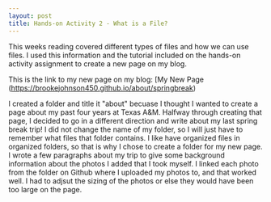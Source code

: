 ```yaml
---
layout: post
title: Hands-on Activity 2 - What is a File?
---
```


This weeks reading covered different types of files and how we can use files. I used this information and the tutorial included on the hands-on activity assignment to create a new page on my blog.

This is the link to my new page on my blog: [My New Page (https://brookejohnson450.github.io/about/springbreak)

I created a folder and title it "about" becuase I thought I wanted to create a page about my past four years at Texas A&M. Halfway through creating that page, I decided to go in a different direction and write about my last spring break trip! I did not change the name of my folder, so I will just have to remember what files that folder contains. I like have organized files in organized folders, so that is why I chose to create a folder for my new page. I wrote a few paragraphs about my trip to give some background information about the photos I added that I took myself. I linked each photo from the folder on Github where I uploaded my photos to, and that worked well. I had to adjsut the sizing of the photos or else they would have been too large on the page.

